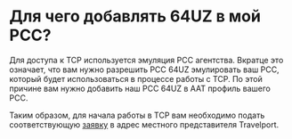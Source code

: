 # Для чего добавлять 64UZ в мой РСС?

Для доступа к TCP используется эмуляция РСС агентства. Вкратце это означает, что вам нужно разрешить PCC 64UZ эмулировать ваш PCC, который будет использоваться в процессе работы с TCP. По этой причине вам нужно добавить наш РСС 64UZ в ААТ профиль вашего PCC.



Таким образом, для начала работы в TCP вам необходимо подать соответствующую [заявку](https://ask.travelport.com/resources/sites/KB/content/live/ANSWERS/16000/AN16072/en_US/RequestForOperatorsServiceBureauAccessChangesForm%20v3_AN16072.docx) в адрес местного представителя Travelport.


